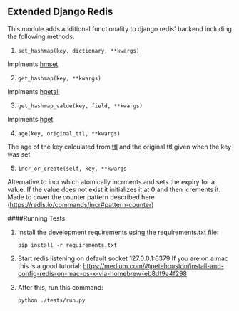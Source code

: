 ## Extended Django Redis

This module adds additional functionality to django redis' backend including the following methods:

1. `set_hashmap(key, dictionary, **kwargs)`

Implments [hmset](https://redis.io/commands/hmset)

2. `get_hashmap(key, **kwargs)`

Implments [hgetall](https://redis.io/commands/hgetall)

3. `get_hashmap_value(key, field, **kwargs)`

Implments [hget](https://redis.io/commands/hget)

4. `age(key, original_ttl, **kwargs)`

The age of the key calculated from [ttl](https://redis.io/commands/ttl) and the original ttl given when the key was set

5. `incr_or_create(self, key, **kwargs`

Alternative to incr which atomically incrments and sets the expiry for a value. If the value does not exist it
initializes it at 0 and then icrements it. Made to cover the counter pattern described here (https://redis.io/commands/incr#pattern-counter)


####Running Tests

1. Install the development requirements using the requirements.txt file:

    `pip install -r requirements.txt`

2. Start redis listening on default socket 127.0.0.1:6379
   If you are on a mac this is a good tutorial: https://medium.com/@petehouston/install-and-config-redis-on-mac-os-x-via-homebrew-eb8df9a4f298

3. After this, run this command:

    `python ./tests/run.py`
